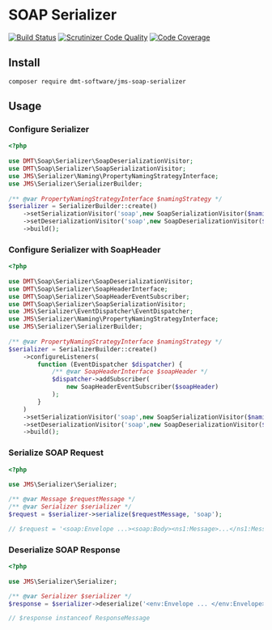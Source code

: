 # SOAP Serializer

[![Build Status](https://travis-ci.org/dmt-software/jms-soap-serializer.svg?branch=master)](https://travis-ci.org/dmt-software/jms-soap-serializer)
[![Scrutinizer Code Quality](https://scrutinizer-ci.com/g/dmt-software/jms-soap-serializer/badges/quality-score.png?b=master)](https://scrutinizer-ci.com/g/dmt-software/jms-soap-serializer/?branch=master)
[![Code Coverage](https://scrutinizer-ci.com/g/dmt-software/jms-soap-serializer/badges/coverage.png?b=master)](https://scrutinizer-ci.com/g/dmt-software/jms-soap-serializer/?branch=master)

## Install
`composer require dmt-software/jms-soap-serializer`

## Usage

### Configure Serializer

```php
<?php
 
use DMT\Soap\Serializer\SoapDeserializationVisitor;
use DMT\Soap\Serializer\SoapSerializationVisitor;
use JMS\Serializer\Naming\PropertyNamingStrategyInterface;
use JMS\Serializer\SerializerBuilder;
 
/** @var PropertyNamingStrategyInterface $namingStrategy */
$serializer = SerializerBuilder::create()
    ->setSerializationVisitor('soap',new SoapSerializationVisitor($namingStrategy))
    ->setDeserializationVisitor('soap',new SoapDeserializationVisitor($namingStrategy))
    ->build();
```

### Configure Serializer with SoapHeader

```php
<?php
 
use DMT\Soap\Serializer\SoapDeserializationVisitor;
use DMT\Soap\Serializer\SoapHeaderInterface;
use DMT\Soap\Serializer\SoapHeaderEventSubscriber;
use DMT\Soap\Serializer\SoapSerializationVisitor;
use JMS\Serializer\EventDispatcher\EventDispatcher;
use JMS\Serializer\Naming\PropertyNamingStrategyInterface;
use JMS\Serializer\SerializerBuilder;
 
/** @var PropertyNamingStrategyInterface $namingStrategy */
$serializer = SerializerBuilder::create()
    ->configureListeners(
        function (EventDispatcher $dispatcher) {
            /** @var SoapHeaderInterface $soapHeader */
            $dispatcher->addSubscriber(
                new SoapHeaderEventSubscriber($soapHeader)
            );
        }
    )
    ->setSerializationVisitor('soap',new SoapSerializationVisitor($namingStrategy))
    ->setDeserializationVisitor('soap',new SoapDeserializationVisitor($namingStrategy))
    ->build();
```

### Serialize SOAP Request 

```php
<?php
 
use JMS\Serializer\Serializer;

/** @var Message $requestMessage */
/** @var Serializer $serializer */
$request = $serializer->serialize($requestMessage, 'soap');

// $request = '<soap:Envelope ...><soap:Body><ns1:Message>...</ns1:Message></soap:Body></soap:Envelope>';
```

### Deserialize SOAP Response

```php
<?php
 
use JMS\Serializer\Serializer;

/** @var Serializer $serializer */
$response = $serializer->deserialize('<env:Envelope ... </env:Envelope>', ResponseMessage::class, 'soap');

// $response instanceof ResponseMessage
```
